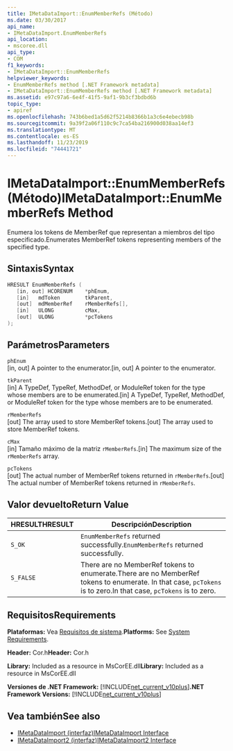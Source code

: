 ```yaml
---
title: IMetaDataImport::EnumMemberRefs (Método)
ms.date: 03/30/2017
api_name:
- IMetaDataImport.EnumMemberRefs
api_location:
- mscoree.dll
api_type:
- COM
f1_keywords:
- IMetaDataImport::EnumMemberRefs
helpviewer_keywords:
- EnumMemberRefs method [.NET Framework metadata]
- IMetaDataImport::EnumMemberRefs method [.NET Framework metadata]
ms.assetid: e97c97a6-6e4f-41f5-9af1-9b3cf3bdbd6b
topic_type:
- apiref
ms.openlocfilehash: 743b6bed1a5d62f5214b8366b1a3c6e4ebecb98b
ms.sourcegitcommit: 9a39f2a06f110c9c7ca54ba216900d038aa14ef3
ms.translationtype: MT
ms.contentlocale: es-ES
ms.lasthandoff: 11/23/2019
ms.locfileid: "74441721"
---
```

# <a name="imetadataimportenummemberrefs-method"></a><span data-ttu-id="f10f3-102">IMetaDataImport::EnumMemberRefs (Método)</span><span class="sxs-lookup"><span data-stu-id="f10f3-102">IMetaDataImport::EnumMemberRefs Method</span></span>
<span data-ttu-id="f10f3-103">Enumera los tokens de MemberRef que representan a miembros del tipo especificado.</span><span class="sxs-lookup"><span data-stu-id="f10f3-103">Enumerates MemberRef tokens representing members of the specified type.</span></span>  
  
## <a name="syntax"></a><span data-ttu-id="f10f3-104">Sintaxis</span><span class="sxs-lookup"><span data-stu-id="f10f3-104">Syntax</span></span>  
  
```cpp  
HRESULT EnumMemberRefs (  
   [in, out] HCORENUM    *phEnum,   
   [in]   mdToken        tkParent,   
   [out]  mdMemberRef    rMemberRefs[],   
   [in]   ULONG          cMax,   
   [out]  ULONG          *pcTokens  
);  
```  
  
## <a name="parameters"></a><span data-ttu-id="f10f3-105">Parámetros</span><span class="sxs-lookup"><span data-stu-id="f10f3-105">Parameters</span></span>  
 `phEnum`  
 <span data-ttu-id="f10f3-106">[in, out] A pointer to the enumerator.</span><span class="sxs-lookup"><span data-stu-id="f10f3-106">[in, out] A pointer to the enumerator.</span></span>  
  
 `tkParent`  
 <span data-ttu-id="f10f3-107">[in] A TypeDef, TypeRef, MethodDef, or ModuleRef token for the type whose members are to be enumerated.</span><span class="sxs-lookup"><span data-stu-id="f10f3-107">[in] A TypeDef, TypeRef, MethodDef, or ModuleRef token for the type whose members are to be enumerated.</span></span>  
  
 `rMemberRefs`  
 <span data-ttu-id="f10f3-108">[out] The array used to store MemberRef tokens.</span><span class="sxs-lookup"><span data-stu-id="f10f3-108">[out] The array used to store MemberRef tokens.</span></span>  
  
 `cMax`  
 <span data-ttu-id="f10f3-109">[in] Tamaño máximo de la matriz `rMemberRefs`.</span><span class="sxs-lookup"><span data-stu-id="f10f3-109">[in] The maximum size of the `rMemberRefs` array.</span></span>  
  
 `pcTokens`  
 <span data-ttu-id="f10f3-110">[out] The actual number of MemberRef tokens returned in `rMemberRefs`.</span><span class="sxs-lookup"><span data-stu-id="f10f3-110">[out] The actual number of MemberRef tokens returned in `rMemberRefs`.</span></span>  
  
## <a name="return-value"></a><span data-ttu-id="f10f3-111">Valor devuelto</span><span class="sxs-lookup"><span data-stu-id="f10f3-111">Return Value</span></span>  
  
|<span data-ttu-id="f10f3-112">HRESULT</span><span class="sxs-lookup"><span data-stu-id="f10f3-112">HRESULT</span></span>|<span data-ttu-id="f10f3-113">Descripción</span><span class="sxs-lookup"><span data-stu-id="f10f3-113">Description</span></span>|  
|-------------|-----------------|  
|`S_OK`|<span data-ttu-id="f10f3-114">`EnumMemberRefs` returned successfully.</span><span class="sxs-lookup"><span data-stu-id="f10f3-114">`EnumMemberRefs` returned successfully.</span></span>|  
|`S_FALSE`|<span data-ttu-id="f10f3-115">There are no MemberRef tokens to enumerate.</span><span class="sxs-lookup"><span data-stu-id="f10f3-115">There are no MemberRef tokens to enumerate.</span></span> <span data-ttu-id="f10f3-116">In that case, `pcTokens` is to zero.</span><span class="sxs-lookup"><span data-stu-id="f10f3-116">In that case, `pcTokens` is to zero.</span></span>|  
  
## <a name="requirements"></a><span data-ttu-id="f10f3-117">Requisitos</span><span class="sxs-lookup"><span data-stu-id="f10f3-117">Requirements</span></span>  
 <span data-ttu-id="f10f3-118">**Plataformas:** Vea [Requisitos de sistema](../../../../docs/framework/get-started/system-requirements.md).</span><span class="sxs-lookup"><span data-stu-id="f10f3-118">**Platforms:** See [System Requirements](../../../../docs/framework/get-started/system-requirements.md).</span></span>  
  
 <span data-ttu-id="f10f3-119">**Header:** Cor.h</span><span class="sxs-lookup"><span data-stu-id="f10f3-119">**Header:** Cor.h</span></span>  
  
 <span data-ttu-id="f10f3-120">**Library:** Included as a resource in MsCorEE.dll</span><span class="sxs-lookup"><span data-stu-id="f10f3-120">**Library:** Included as a resource in MsCorEE.dll</span></span>  
  
 <span data-ttu-id="f10f3-121">**Versiones de .NET Framework:** [!INCLUDE[net_current_v10plus](../../../../includes/net-current-v10plus-md.md)]</span><span class="sxs-lookup"><span data-stu-id="f10f3-121">**.NET Framework Versions:** [!INCLUDE[net_current_v10plus](../../../../includes/net-current-v10plus-md.md)]</span></span>  
  
## <a name="see-also"></a><span data-ttu-id="f10f3-122">Vea también</span><span class="sxs-lookup"><span data-stu-id="f10f3-122">See also</span></span>

- [<span data-ttu-id="f10f3-123">IMetaDataImport (interfaz)</span><span class="sxs-lookup"><span data-stu-id="f10f3-123">IMetaDataImport Interface</span></span>](../../../../docs/framework/unmanaged-api/metadata/imetadataimport-interface.md)
- [<span data-ttu-id="f10f3-124">IMetaDataImport2 (interfaz)</span><span class="sxs-lookup"><span data-stu-id="f10f3-124">IMetaDataImport2 Interface</span></span>](../../../../docs/framework/unmanaged-api/metadata/imetadataimport2-interface.md)
